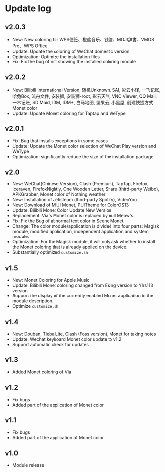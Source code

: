 # Update log

## v2.0.3 <Badge type="tip" text="Latest" />
 - New: New coloring for WPS便签、椒盐音乐、钱迹、MOJI辞書、VMOS Pro、WPS Office
 - Update: Update the coloring of WeChat domestic version
 - Optimization: Optimize the installation files
 - Fix: Fix the bug of not showing the installed coloring module

## v2.0.2
 - New: Bilibili International Version, 随机Unknown, SAI, 彩云小译, 一飞记账, 哈兔Box, 流舟文件, 安装狮, 安装狮-root, 彩云天气, VNC Viewer, QQ Mail, 一木记账, SD Maid, IDM, IDM+, 白马地图, 坚果云, 小黑屋, 创建快捷方式 Monet color
 - Update: Update Monet coloring for Taptap and WeType

## v2.0.1
 - Fix: Bug that installs exceptions in some cases
 - Update: Update the Monet color selection of WeChat Play version and WeType
 - Optimization: significantly reduce the size of the installation package

## v2.0

 - New: WeChat(Chinese Version), Clash (Premium), TapTap, Firefox, Iceraven, FirefoxNightly, One Wooden Letter, Share (third-party Weibo), APKGrabber, Monet color of Nothing weather
 - New: Installation of Jetisteam (third-party Spotify), VideoYou
 - New: Download of MIUI Monet, PUITheme for ColorOS13
 - Update: Bilibili Monet Color Update New Version
 - Replacement: Via's Monet color is replaced by null Meow's.
 - Fix: Fix the Bug of abnormal text color in Scene Monet.
 - Change: The color module/application is divided into four parts: Magisk module, modified application, independent application and system module.
 - Optimization: For the Magisk module, it will only ask whether to install the Monet coloring that is already applied on the device.
 - Substantially optimized `customize.sh`

## v1.5
 - New: Monet Coloring for Apple Music
 - Update: Bilibili Monet coloring changed from Esing version to Ylrs113 version
 - Support the display of the currently enabled Monet application in the module description.
 - Optimize `customize.sh`

## v1.4

 - New: Douban, Tieba Lite, Clash (Foss version), Monet for taking notes
 - Update: Wechat keyboard Monet color update to v1.2
 - Support automatic check for updates
 
## v1.3

 - Added Monet coloring of Via

## v1.2

 - Fix bugs
 - Added part of the application of Monet color
 
## v1.1

 - Fix bugs
 - Added part of the application of Monet color
 
## v1.0
 
 - Module release
